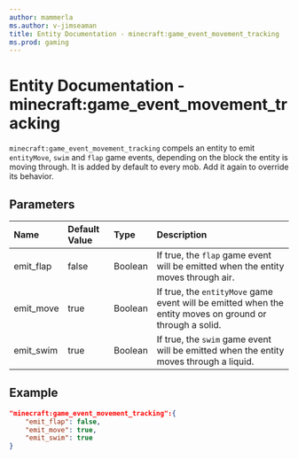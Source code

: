 ```yaml
---
author: mammerla
ms.author: v-jimseaman
title: Entity Documentation - minecraft:game_event_movement_tracking
ms.prod: gaming
---
```


# Entity Documentation - minecraft:game_event_movement_tracking

`minecraft:game_event_movement_tracking` compels an entity to emit `entityMove`, `swim` and `flap` game events, depending on the block the entity is moving through. It is added by default to every mob. Add it again to override its behavior.

## Parameters

|Name |Default Value  |Type  |Description  |
|:----------|:----------|:----------|:----------|
| emit_flap| false| Boolean| If true, the `flap` game event will be emitted when the entity moves through air. |
| emit_move| true| Boolean| If true, the `entityMove` game event will be emitted when the entity moves on ground or through a solid. |
| emit_swim| true| Boolean| If true, the `swim` game event will be emitted when the entity moves through a liquid. |

## Example

```json
"minecraft:game_event_movement_tracking":{
    "emit_flap": false,
    "emit_move": true,
    "emit_swim": true
}
```
